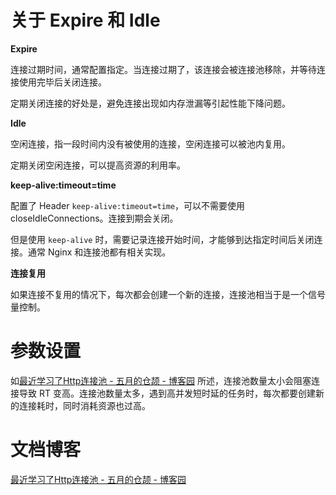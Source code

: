 # 关于 Expire 和 Idle

**Expire**

连接过期时间，通常配置指定。当连接过期了，该连接会被连接池移除，并等待连接使用完毕后关闭连接。

定期关闭连接的好处是，避免连接出现如内存泄漏等引起性能下降问题。

**Idle**

空闲连接，指一段时间内没有被使用的连接，空闲连接可以被池内复用。

定期关闭空闲连接，可以提高资源的利用率。

**keep-alive:timeout=time**

配置了 Header `keep-alive:timeout=time`，可以不需要使用 closeIdleConnections。连接到期会关闭。

但是使用 `keep-alive` 时，需要记录连接开始时间，才能够到达指定时间后关闭连接。通常 Nginx 和连接池都有相关实现。

**连接复用**

如果连接不复用的情况下，每次都会创建一个新的连接，连接池相当于是一个信号量控制。

# 参数设置

如[最近学习了Http连接池 - 五月的仓颉 - 博客园](https://www.cnblogs.com/xrq730/p/10963689.html) 所述，连接池数量太小会阻塞连接导致 RT 变高。连接池数量太多，遇到高并发短时延的任务时，每次都要创建新的连接耗时，同时消耗资源也过高。

# 文档博客

[最近学习了Http连接池 - 五月的仓颉 - 博客园](https://www.cnblogs.com/xrq730/p/10963689.html)